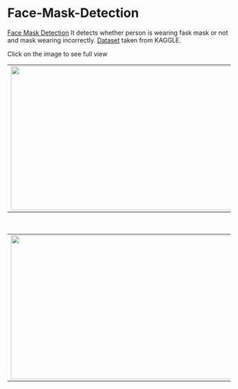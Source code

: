 # Face-Mask-Detection

[Face Mask Detection](https://github.com/mazqoty/Face-Mask-Detection) It detects whether person is wearing fask mask or not and mask wearing incorrectly. [Dataset](https://www.kaggle.com/code/jiaowoguanren/face-mask-detection-tensorflow-cnn-resmlp/data) taken from KAGGLE. 

Click on the image to see full view

<table style="width:100%">
  <tr>
    <td><img src="https://i.imgur.com/mhEXjV5.png" width="500px" height=325px/></td>
    <td><img src="https://i.imgur.com/k7f1osV.png" width="500px" height=325px/></td>
    <td><img src="https://i.imgur.com/whY6qyG.png" width="500px" height=325px/></td>
   </tr>
</table>

<br>

<table style="width:100%">
  <tr>
    <td><img src="https://i.imgur.com/eS5tBWe.png" width="500px" height=325px/></td>
    <td><img src="https://i.imgur.com/egbdNGb.png" width="500px" height=325px/></td>
    <td><img src="https://i.imgur.com/xPzwgto.png" width="500px" height=325px/></td>
   </tr>
</table>
